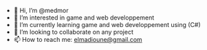 - 👋 Hi, I’m @medmor
- 👀 I’m interested in game and web developpement
- 🌱 I’m currently learning game and web developpement using (C#)
- 💞️ I’m looking to collaborate on any project
- 📫 How to reach me: elmadioune@gmail.com

<!---
medmor/medmor is a ✨ special ✨ repository because its `README.md` (this file) appears on your GitHub profile.
You can click the Preview link to take a look at your changes.
--->
